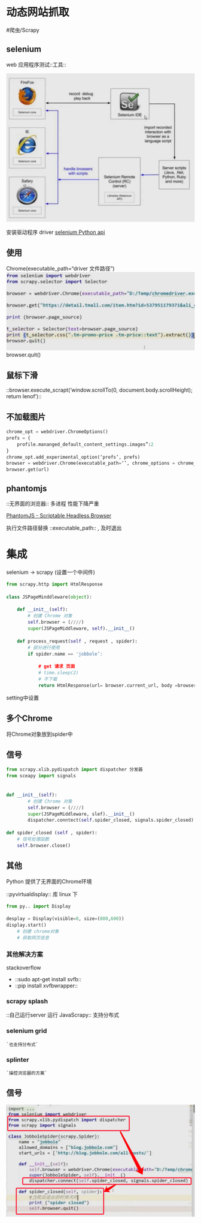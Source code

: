 # 动态网站抓取
#爬虫/Scrapy

## selenium
web 应用程序测试::工具::

![](%E5%8A%A8%E6%80%81%E7%BD%91%E7%AB%99%E6%8A%93%E5%8F%96/AC826A7F-77B9-4562-9B4B-B655CEAFAD3F.png)

安装驱动程序 driver
[selenium Python api](https://selenium-python-zh.readthedocs.io/en/latest/api.html)

## 使用
Chrome(executable_path=“driver 文件路径”)
![](%E5%8A%A8%E6%80%81%E7%BD%91%E7%AB%99%E6%8A%93%E5%8F%96/06A91EF6-14BB-4D38-9F24-0BED3796FB77.png)
browser.quit()

## 鼠标下滑
::browser.execute_scrapt(‘window.scrollTo(0, document.body.scrollHeight); return lenof’)::

## 不加载图片
```python
chrome_opt = webdriver.ChromeOptions()
prefs = {
	profile.mananged_default_content_settings.images”:2
}
chrome_opt.add_experimental_option(‘prefs’, prefs)
browser = webdriver.Chrome(executable_path=‘’, chrome_options = chrome_opt)
browser.get(url)
```

## phantomjs 
::无界面的浏览器:: 多进程 性能下降严重

[PhantomJS - Scriptable Headless Browser](https://phantomjs.org/)

执行文件路径替换 ::executable_path:: , 及时退出

# 集成
selenium -> scrapy (设置一个中间件)

```python
from scrapy.http import HtmlResponse

class JSPageMinddleware(object):

	def __init__(self):
		# 创建 Chrome 对象
		self.browser = (////)
		super(JSPageMiddleware, self).__init__()

	def process_request(self , request , spider):
		# 部分进行使用
		if spider.name == 'jobbole’:

			# get 请求 页面
			# time.sleep(2)
			# 不下载 
			return HtmlResponse(url= browser.current_url, body =browser.page_source, encoding=‘utf8’， request=request)

```

setting中设置 

## 多个Chrome 
将Chrome对象放到spider中

## 信号
```python
from scrapy.xlib.pydispatch import dispatcher 分发器
from sceapy import signals


def __init__(self):
		# 创建 Chrome 对象
		self.browser = (////)
		super(JSPageMiddleware, slef).__init__()
		dispatcher.conntect(self.spider_closed, signals.spider_closed)
		
def spider_closed (self , spider):
	# 信号处理函数
	self.browser.close()
```

## 其他
Python 提供了无界面的Chrome环境

::pyvirtualdisplay:: 库  linux 下

```python
from py.. import Display

desplay = Display(visible=0, size=(800,600))
display.start()
	# 创建 chrome对象
	# 获取网页信息
```

### 其他解决方案

stackoverflow

* ::sudo apt-get install svfb::
* ::pip install xvfbwrapper::

### scrapy splash

::自己运行server 运行 JavaScrapy::
支持分布式

### selenium  grid

	`也支持分布式` 

### splinter
	`操控浏览器的方案`




## 信号
![](%E5%8A%A8%E6%80%81%E7%BD%91%E7%AB%99%E6%8A%93%E5%8F%96/D48ACF1D-424C-4B4C-B47B-D6E74B4F571A.png)













